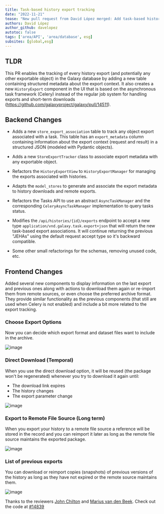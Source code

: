 ```yaml
---
title: Task-based history export tracking
date: "2022-11-21"
tease: "New pull request from David López merged: Add task-based history export tracking"
authors: David López
author_github: davelopez
autotoc: false
tags: ['area/API', 'area/database', esg]
subsites: [global,esg]
---
```


## TLDR

This PR enables the tracking of every history export (and potentially any other exportable object) in the Galaxy database
by adding a new table containing structured metadata about the export context.
It also creates a new `HistoryExport` component in the UI that is based on the asynchronous task framework (Celery)
instead of the regular job system for handling exports and short-term downloads (https://github.com/galaxyproject/galaxy/pull/14511).

## Backend Changes

- Adds a new `store_export_association` table to track any object export associated with a task. This table has an `export_metadata` column containing information about the export context (request and result) in a structured JSON (modeled with Pydantic objects).

- Adds a new `StoreExportTracker` class to associate export metadata with any exportable object.

- Refactors the `HistoryExportView` to `HistoryExportManager` for managing the exports associated with histories.

- Adapts the `model_stores` to generate and associate the export metadata to history downloads and remote exports.

- Refactors the Tasks API to use an abstract `AsyncTaskManager` and the corresponding `CeleryAsyncTaskManager` implementation to query tasks status.

- Modifies the `/api/histories/{id}/exports` endpoint to accept a new type `application/vnd.galaxy.task.export+json` that will return the new task-based export associations. It will continue returning the previous "JEHAs" using the default request accept type so it's backward compatible.

- Some other small refactorings for the schemas, removing unused code, etc.

## Frontend Changes

Added several new components to display information on the last export and previous ones along with actions to download them again or re-import them from remote sources, or even choose the preferred archive format. They provide similar functionality as the previous components (that still are used when Celery is not enabled) and include a bit more related to the export tracking.

### Choose Export Options

Now you can decide which export format and dataset files want to include in the archive.

![image](https://user-images.githubusercontent.com/46503462/205378170-7e625ea5-b3c5-4d9f-b377-9b3f88ed7b12.png)


### Direct Download (Temporal)

When you use the direct download option, it will be reused (the package won't be regenerated) whenever you try to download it again until:

- The download link expires
- The history changes
- The export parameter change

![image](https://user-images.githubusercontent.com/46503462/203846184-7c64c252-6a5d-4792-92ed-d377e76d6fab.png)

### Export to Remote File Source (Long term)

When you export your history to a remote file source a reference will be stored in the record and you can reimport it later as long as the remote file source maintains the exported package.

![image](https://user-images.githubusercontent.com/46503462/203846392-6b9e8cad-ab1a-4709-9fbd-880a792a6cf5.png)

### List of previous exports

You can download or reimport copies (snapshots) of previous versions of the history as long as they have not expired or the
remote source maintains them.

![image](https://user-images.githubusercontent.com/46503462/203847316-3fc0b0c4-2cb6-44b0-a242-47431fc25e20.png)


Thanks to the reviewers [John Chilton](https://github.com/jmchilton) and [Marius van den Beek](https://github.com/mvdbeek).
Check out the code at [#14839](https://github.com/galaxyproject/galaxy/pull/14839)
